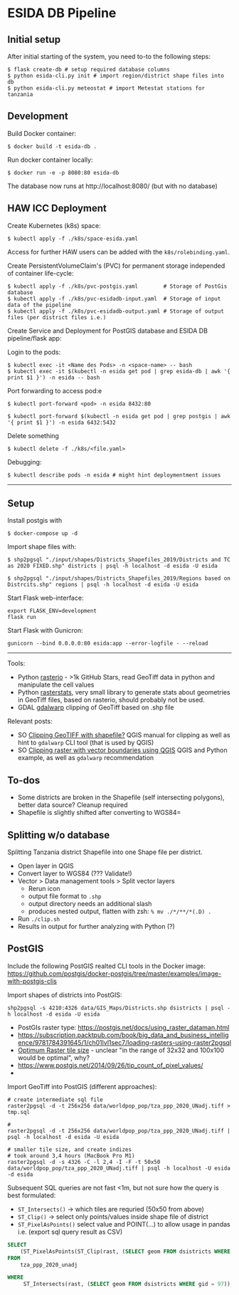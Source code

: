 # ESIDA DB Pipeline




## Initial setup

After initial starting of the system, you need to-to the following steps:

    $ flask create-db # setup required database columns
    $ python esida-cli.py init # import region/district shape files into db
    $ python esida-cli.py meteostat # import Metestat stations for tanzania

## Development

Build Docker container:

    $ docker build -t esida-db .

Run docker container locally:

    $ docker run -e -p 8080:80 esida-db

The database now runs at http://localhost:8080/ (but with no database)


## HAW ICC Deployment

Create Kubernetes (k8s) space:

    $ kubectl apply -f ./k8s/space-esida.yaml

Access for further HAW users can be added with the `k8s/rolebinding.yaml`.

Create PersistentVolumeClaim's (PVC) for permanent storage independed of container life-cycle:

    $ kubectl apply -f ./k8s/pvc-postgis.yaml        # Storage of PostGis database
    $ kubectl apply -f ./k8s/pvc-esidadb-input.yaml  # Storage of input data of the pipeline
    $ kubectl apply -f ./k8s/pvc-esidadb-output.yaml # Storage of output files (per district files i.e.)

Create Service and Deployment for PostGIS database and ESIDA DB pipeline/flask app:


Login to the pods:

    $ kubectl exec -it <Name des Pods> -n <space-name> -- bash
    $ kubectl exec -it $(kubectl -n esida get pod | grep esida-db | awk '{ print $1 }') -n esida -- bash

Port forwarding to access pod:e

    $ kubectl port-forward <pod> -n esida 8432:80

    $ kubectl port-forward $(kubectl -n esida get pod | grep postgis | awk '{ print $1 }') -n esida 6432:5432


Delete something

    $ kubectl delete -f ./k8s/<file.yaml>

Debugging:

    $ kubectl describe pods -n esida # might hint deploymentment issues

---

## Setup

Install postgis with

    $ docker-compose up -d

Import shape files with:

    $ shp2pgsql "./input/shapes/Districts_Shapefiles_2019/Districts and TC as 2020 FIXED.shp" districts | psql -h localhost -d esida -U esida

    $ shp2pgsql "./input/shapes/Districts_Shapefiles_2019/Regions based on Distrcits.shp" regions | psql -h localhost -d esida -U esida



Start Flask web-interface:

    export FLASK_ENV=development
    flask run


Start Flask with Gunicron:

    gunicorn --bind 0.0.0.0:80 esida:app --error-logfile - --reload

----

Tools:

- Python [rasterio](https://rasterio.readthedocs.io/en/latest/api/index.html) - >1k GitHub Stars, read GeoTiff data in python and manipulate the cell values
- Python [rasterstats](https://pythonhosted.org/rasterstats/), very small library to generate stats about geometries in GeoTiff files, based on rasterio, should probably not be used.
- GDAL [gdalwarp](https://gdal.org/programs/gdalwarp.html) clipping of GeoTiff based on .shp file

Relevant posts:

- SO [Clipping GeoTIFF with shapefile?](https://gis.stackexchange.com/questions/297088/clipping-geotiff-with-shapefile) QGIS manual for clipping as well as hint to `gdalwarp` CLI tool (that is used by QGIS)
- SO [Clipping raster with vector boundaries using QGIS](https://gis.stackexchange.com/questions/10117/clipping-raster-with-vector-boundaries-using-qgis) QGIS and Python example, as well as `gdalwarp` recommendation



## To-dos

- Some districts are broken in the Shapefile (self intersecting polygons), better data source? Cleanup required
- Shapefile is slightly shifted after converting to WGS84=






## Splitting w/o database

Splitting Tanzania district Shapefile into one Shape file per district.

- Open layer in QGIS
- Convert layer to WGS84 (??? Validate!)
- Vector > Data management tools > Split vector layers
    - Rerun icon
    - output file format to `.shp`
    - output directory needs an additional slash
    - produces nested output, flatten with zsh: `% mv ./*/**/*(.D) .`
- Run `./clip.sh`
- Results in output for further analyzing with Python (?)


## PostGIS


Include the following PostGIS realted CLI tools in the Docker image: https://github.com/postgis/docker-postgis/tree/master/examples/image-with-postgis-clis


Import shapes of districts into PostGIS:

    shp2pgsql -s 4210:4326 data/GIS_Maps/Districts.shp dsistricts | psql -h localhost -d esida -U esida


- PostGIs raster type: https://postgis.net/docs/using_raster_dataman.html
- https://subscription.packtpub.com/book/big_data_and_business_intelligence/9781784391645/1/ch01lvl1sec7/loading-rasters-using-raster2pgsql
- [Optimum Raster tile size](https://gis.stackexchange.com/questions/300887/optimum-raster-tile-size) - unclear "in the range of 32x32 and 100x100 would be optimal", why?
- https://www.postgis.net/2014/09/26/tip_count_of_pixel_values/
-

Import GeoTiff into PostGIS (different approaches):

    # create intermediate sql file
    raster2pgsql -d -t 256x256 data/worldpop_pop/tza_ppp_2020_UNadj.tiff > tmp.sql

    #
    raster2pgsql -d -t 256x256 data/worldpop_pop/tza_ppp_2020_UNadj.tiff | psql -h localhost -d esida -U esida

    # smaller tile size, and create indizes
    # took around 3,4 hours (MacBook Pro M1)
    raster2pgsql -d -s 4326 -C -l 2,4 -I -F -t 50x50 data/worldpop_pop/tza_ppp_2020_UNadj.tiff | psql -h localhost -U esida -d esida

Subsequent SQL queries are not fast <1m, but not sure how the query is best formulated:

- `ST_Intersects()` -> which tiles are requried (50x50 from above)
- `ST_Clip()` -> select only points/values inside shape file of district
- `ST_PixelAsPoints()` select value and POINT(…) to allow usage in pandas i.e. (export sql query result as CSV)

```sql
SELECT
	(ST_PixelAsPoints(ST_Clip(rast, (SELECT geom FROM dsistricts WHERE gid = 97), 1))).*
FROM
	tza_ppp_2020_unadj

WHERE
	 ST_Intersects(rast, (SELECT geom FROM dsistricts WHERE gid = 97));
```

